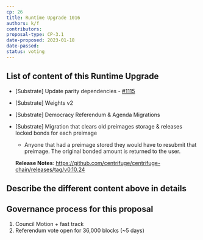 ```yaml
---
cp: 26
title: Runtime Upgrade 1016
authors: k/f
contributors: 
proposal-type: CP-3.1
date-proposed: 2023-01-18
date-passed: 
status: voting
---
```


## List of content of this Runtime Upgrade

* [Substrate] Update parity dependencies - [#1115](https://github.com/centrifuge/centrifuge-chain/pull/1115)
* [Substrate] Weights v2
* [Substrate] Democracy Referendum & Agenda Migrations
* [Substrate] Migration that clears old preimages storage & releases locked bonds for each preimage
  - Anyone that had a preimage stored they would have to resubmit that preimage. The original bonded amount is returned to the user.
  
  **Release Notes**: https://github.com/centrifuge/centrifuge-chain/releases/tag/v0.10.24

## Describe the different content above in details

## Governance process for this proposal
1. Council Motion + fast track
2. Referendum vote open for 36,000 blocks (~5 days)
